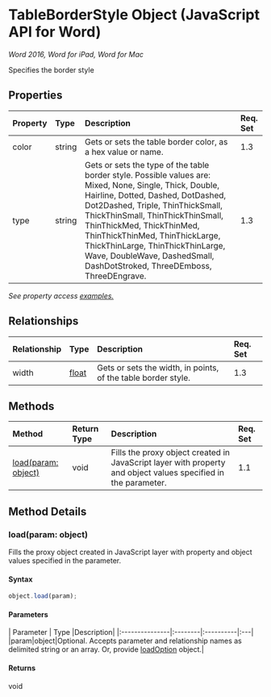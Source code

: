 # TableBorderStyle Object (JavaScript API for Word)

_Word 2016, Word for iPad, Word for Mac_

Specifies the border style

## Properties

| Property	   | Type	|Description| Req. Set|
|:---------------|:--------|:----------|:----|
|color|string|Gets or sets the table border color, as a hex value or name.|1.3||
|type|string|Gets or sets the type of the table border style. Possible values are: Mixed, None, Single, Thick, Double, Hairline, Dotted, Dashed, DotDashed, Dot2Dashed, Triple, ThinThickSmall, ThickThinSmall, ThinThickThinSmall, ThinThickMed, ThickThinMed, ThinThickThinMed, ThinThickLarge, ThickThinLarge, ThinThickThinLarge, Wave, DoubleWave, DashedSmall, DashDotStroked, ThreeDEmboss, ThreeDEngrave.|1.3||

_See property access [examples.](#property-access-examples)_

## Relationships
| Relationship | Type	|Description| Req. Set|
|:---------------|:--------|:----------|:----|
|width|[float](float.md)|Gets or sets the width, in points, of the table border style.|1.3||

## Methods

| Method		   | Return Type	|Description| Req. Set|
|:---------------|:--------|:----------|:----|
|[load(param: object)](#loadparam-object)|void|Fills the proxy object created in JavaScript layer with property and object values specified in the parameter.|1.1|

## Method Details


### load(param: object)
Fills the proxy object created in JavaScript layer with property and object values specified in the parameter.

#### Syntax
```js
object.load(param);
```

#### Parameters
| Parameter	   | Type	|Description|
|:---------------|:--------|:----------|:---|
|param|object|Optional. Accepts parameter and relationship names as delimited string or an array. Or, provide [loadOption](loadoption.md) object.|

#### Returns
void
